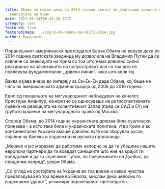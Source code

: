 ```yaml
---
title: Обама не мисли дека во 2014 година светот не реагираше доволно силно на
  анексијата на Крим
date: 2023-06-24T06:45:30.357Z
category: свет
featured: true
featuredImage: ../img/8-45-obama-ne-misli-2014.jpg
author: Вардарски
---
```

Поранешниот американски претседател Барак Обама не верува дека во 2014 година светската заедница му дозволила на Владимир Путин да се извлече со анексијата на Крим со тоа што нема доволно силно реагирање на заземањето на полуостровот или со тоа што не повлекува фундаментални „црвени линии“. како што вели тој.

Ваква изјава вчера во интервју за Си-Ен-Ен даде Обама, кој беше на чело на американската администрација од 2008 до 2016 година.

Едно од прашањата на меѓународниот набљудувач на каналот, Кристијан Аманпур, конкретно се однесуваше на ретроспективната оценка на реакцијата на колективниот Запад (пред се САД и ЕУ) на грубото кршење на меѓународното право од Москва.

Според Обама, во 2014 година украинската држава била суштински поинаква - а исто така била и украинската политика. И во Крим и во континентална Украина имаше доволно луѓе кои зборуваа руски, лојални на Кремљ и подложни на руската пропаганда.

„Меркел и јас моравме да работиме напорно за да ги убедиме нашите европски партнери да ги воведат санкциите што ние на крајот ги воведовме и да го спречиме Путин, по преземањето на Донбас, да продолжи напред“, увери Обама.

„Со оглед на состојбата на Украина во тоа време и какви чувства преовладуваа во тоа време во Европа, мислам дека целосно го издржавме ударот“, резимира поранешниот претседател.